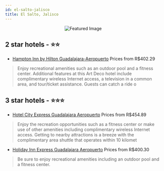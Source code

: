```yaml
---
id: el-salto-jalisco
title: El Salto, Jalisco
---
```


<center><img src="https://i.travelapi.com/hotels/13000000/12880000/12879300/12879254/a33bcc58_z.jpg" alt="Featured Image" /></center>


##  2 star hotels - ⭐️⭐️

-    [Hampton Inn by Hilton Guadalajara-Aeropuerto](https://us.hurb.com/hotels/el-salto/hampton-inn-by-hilton-guadalajara-aeropuerto-JNP-JP798439?cmp=18055) Prices from R$402.29
   > Enjoy recreational amenities such as an outdoor pool and a fitness center. Additional features at this Art Deco hotel include complimentary wireless Internet access, a television in a common area, and tour/ticket assistance. Guests can catch a ride o

##  3 star hotels - ⭐️⭐️⭐️

-    [Hotel City Express Guadalajara Aeropuerto](https://us.hurb.com/hotels/el-salto/hotel-city-express-guadalajara-aeropuerto-JNP-JP808157?cmp=18055) Prices from R$454.89
   > Enjoy the recreation opportunities such as a fitness center or make use of other amenities including complimentary wireless Internet access. Getting to nearby attractions is a breeze with the complimentary area shuttle that operates within 10 kilomet
-    [Holiday Inn Express Guadalajara Aeropuerto](https://us.hurb.com/hotels/el-salto/holiday-inn-express-guadalajara-aeropuerto-JNP-JP116778?cmp=18055) Prices from R$400.30
   > Be sure to enjoy recreational amenities including an outdoor pool and a fitness center.
